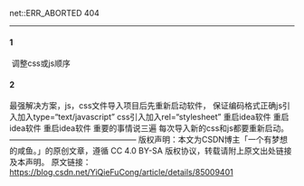 net::ERR_ABORTED 404

---

#### 1

​	调整css或js顺序

#### 2

最强解决方案，js，css文件导入项目后先重新启动软件，
保证编码格式正确js引入加入type=“text/javascript”
css引入加入rel=“stylesheet”
重启idea软件
重启idea软件
重启idea软件
重要的事情说三遍
每次导入新的css和js都要重新启动。
————————————————
版权声明：本文为CSDN博主「一个有梦想的咸鱼。」的原创文章，遵循 CC 4.0 BY-SA 版权协议，转载请附上原文出处链接及本声明。
原文链接：https://blog.csdn.net/YiQieFuCong/article/details/85009401